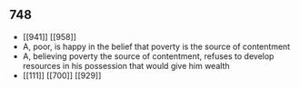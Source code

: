 ## 748
- [[941]] [[958]] 
- A, poor, is happy in the belief that poverty is the source of contentment
- A, believing poverty the source of contentment, refuses to develop resources in his possession that would give him wealth
- [[111]] [[700]] [[929]] 

